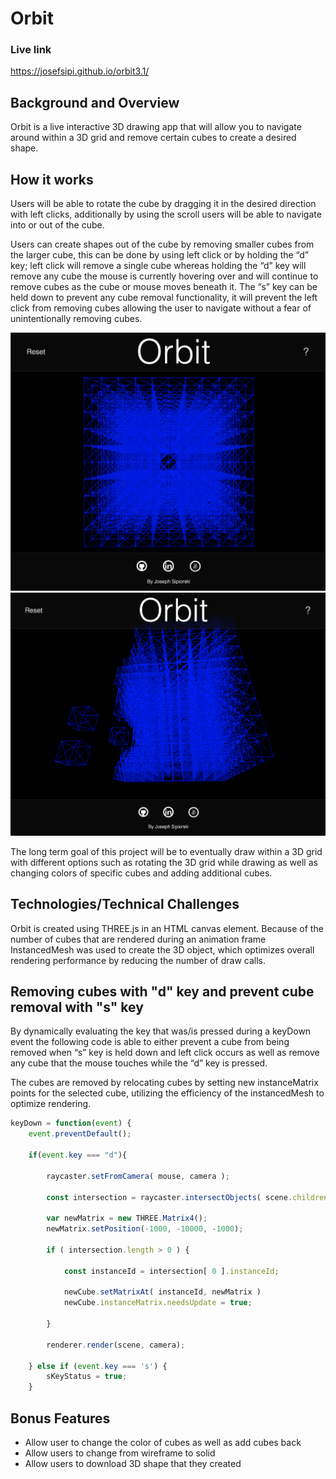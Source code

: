 # Orbit

### Live link 
https://josefsipi.github.io/orbit3.1/

## Background and Overview
Orbit is a live interactive 3D drawing app that will allow you to navigate around within a 3D grid and remove certain cubes to create a desired shape.

## How it works

Users will be able to rotate the cube by dragging it in the desired direction with left clicks, additionally by using the scroll users will be able to navigate into or out of the cube.

Users can create shapes out of the cube by removing smaller cubes from the larger cube, this can be done by using left click or by holding the “d” key; left click will remove a single cube whereas holding the “d” key will remove any cube the mouse is currently hovering over and will continue to remove cubes as the cube or mouse moves beneath it. The “s” key can be held down to prevent any cube removal functionality, it will prevent the left click from removing cubes allowing the user to navigate without a fear of unintentionally removing cubes.

![wire frame image](src/images/screenshot.png)
![wire frame image](src/images/screenshot2.png)

The long term goal of this project will be to eventually draw within a 3D grid with different options such as rotating the 3D grid while drawing as well as changing colors of specific cubes and adding additional cubes.

## Technologies/Technical Challenges

Orbit is created using THREE.js in an HTML canvas element. Because of the number of cubes that are rendered during an animation frame InstancedMesh was used to create the 3D object, which optimizes overall rendering performance by reducing the number of draw calls.

## Removing cubes with "d" key and prevent cube removal with "s" key

By dynamically evaluating the key that was/is pressed during a keyDown event the following code is able to either prevent a cube from being removed when “s” key is held down and left click occurs as well as remove any cube that the mouse touches while the “d” key is pressed.

The cubes are removed by relocating cubes by setting new instanceMatrix points for the selected cube, utilizing the efficiency of the instancedMesh to optimize rendering. 

```javascript
keyDown = function(event) {
    event.preventDefault();

    if(event.key === "d"){

        raycaster.setFromCamera( mouse, camera );
        
        const intersection = raycaster.intersectObjects( scene.children, true );

        var newMatrix = new THREE.Matrix4();
        newMatrix.setPosition(-1000, -10000, -1000);

        if ( intersection.length > 0 ) {

            const instanceId = intersection[ 0 ].instanceId;

            newCube.setMatrixAt( instanceId, newMatrix )
            newCube.instanceMatrix.needsUpdate = true;

        }

        renderer.render(scene, camera);

    } else if (event.key === 's') {
        sKeyStatus = true;
    }

```

## Bonus Features
* Allow user to change the color of cubes as well as add cubes back
* Allow users to change from wireframe to solid
* Allow users to download 3D shape that they created